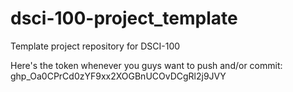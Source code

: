 # dsci-100-project_template
Template project repository for DSCI-100

Here's the token whenever you guys want to push and/or commit: 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


